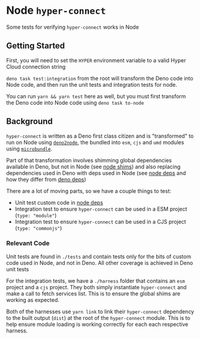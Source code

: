 # Node `hyper-connect`

Some tests for verifying `hyper-connect` works in Node

## Getting Started

First, you will need to set the `HYPER` environment variable to a valid Hyper Cloud connection string

`deno task test:integration` from the root will transform the Deno code into Node code, and then run the
unit tests and integration tests for node.

You can run `yarn && yarn test` here as well, but you must first transform the Deno code into Node
code using `deno task to-node`

## Background

`hyper-connect` is written as a Deno first class citizen and is "transformed" to run on Node using
[`deno2node`](https://github.com/fromdeno/deno2node), the bundled into `esm`, `cjs` and `umd`
modules using [`microbundle`](https://github.com/developit/microbundle).

Part of that transformation involves shimming global dependencies available in Deno, but not in Node
(see [node shims](../deno/shim.node.ts)) and also replacing dependencies used in Deno with deps used
in Node (see [node deps](../deno/deps.node.ts) and how they differ from
[deno deps](../deno/deps.deno.ts))

There are a lot of moving parts, so we have a couple things to test:

- Unit test custom code in [node deps](../deno/deps.node.ts)
- Integration test to ensure `hyper-connect` can be used in a ESM project (`type: "module"`)
- Integration test to ensure `hyper-connect` can be used in a CJS project (`type: "commonjs"`)

### Relevant Code

Unit tests are found in `./tests` and contain tests only for the bits of custom code used in Node,
and not in Deno. All other coverage is achieved in Deno unit tests

For the integration tests, we have a `./harness` folder that contains an `esm` project and a `cjs`
project. They both simply instantiate `hyper-connect` and make a call to fetch services list. This
is to ensure the global shims are working as expected.

Both of the harnesses use `yarn link` to link their `hyper-connect` dependency to the built output
(`dist`) at the root of the `hyper-connect` module. This is to help ensure module loading is working
correctly for each each respective harness.
